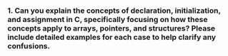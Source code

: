 ### 1. Can you explain the concepts of declaration, initialization, and assignment in C, specifically focusing on how these concepts apply to arrays, pointers, and structures? Please include detailed examples for each case to help clarify any confusions.

